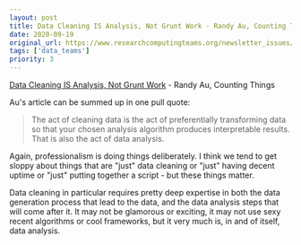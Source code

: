 ```yaml
---
layout: post
title: Data Cleaning IS Analysis, Not Grunt Work - Randy Au, Counting Things
date: 2020-09-19
original_url: https://www.researchcomputingteams.org/newsletter_issues/0042
tags: ['data_teams']
priority: 3
---
```


<!-- markdownlint-disable MD033 -->
<!-- markdownlint-disable MD041 -->
<!-- markdownlint-disable MD049 -->

[Data Cleaning IS Analysis, Not Grunt Work](https://counting.substack.com/p/data-cleaning-is-analysis-not-grunt) - Randy Au, Counting Things

Au's article can be summed up in one pull quote:

> The act of cleaning data is the act of preferentially transforming data so that your chosen analysis algorithm produces interpretable results. That is also the act of data analysis.

Again, professionalism is doing things deliberately. I think we tend to get sloppy about things that are "just" data cleaning or "just" having decent uptime or "just" putting together a script - but these things matter.

Data cleaning in particular requires pretty deep expertise in both the data generation process that lead to the data, and the data analysis steps that will come after it. It may not be glamorous or exciting, it may not use sexy recent algorithms or cool frameworks, but it very much is, in and of itself, data analysis.